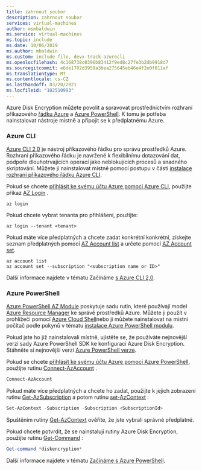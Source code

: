```yaml
---
title: zahrnout soubor
description: zahrnout soubor
services: virtual-machines
author: msmbaldwin
ms.service: virtual-machines
ms.topic: include
ms.date: 10/06/2019
ms.author: mbaldwin
ms.custom: include file, devx-track-azurecli
ms.openlocfilehash: 4c168738c0396b83412f9ed8c27fe3b2db9918d7
ms.sourcegitcommit: e6de1702d3958a3bea275645eb46e4f2e0f011af
ms.translationtype: MT
ms.contentlocale: cs-CZ
ms.lasthandoff: 03/20/2021
ms.locfileid: "102510993"
---
```

Azure Disk Encryption můžete povolit a spravovat prostřednictvím rozhraní příkazového [řádku Azure](/cli/azure) a [Azure PowerShell](/powershell/azure/new-azureps-module-az). K tomu je potřeba nainstalovat nástroje místně a připojit se k předplatnému Azure.

### <a name="azure-cli"></a>Azure CLI

[Azure CLI 2,0](/cli/azure) je nástroj příkazového řádku pro správu prostředků Azure. Rozhraní příkazového řádku je navržené k flexibilnímu dotazování dat, podpoře dlouhotrvajících operací jako neblokujících procesů a snadného skriptování. Můžete ji nainstalovat místně pomocí postupu v části [instalace rozhraní příkazového řádku Azure CLI](/cli/azure/install-azure-cli).

Pokud se chcete [přihlásit ke svému účtu Azure pomocí Azure CLI](/cli/azure/authenticate-azure-cli), použijte příkaz [AZ Login](/cli/azure/reference-index#az-login) .

```azurecli
az login
```

Pokud chcete vybrat tenanta pro přihlášení, použijte:
    
```azurecli
az login --tenant <tenant>
```

Pokud máte více předplatných a chcete zadat konkrétní konkrétní, získejte seznam předplatných pomocí [AZ Account list](/cli/azure/account#az-account-list) a určete pomocí [AZ Account set](/cli/azure/account#az-account-set).
     
```azurecli
az account list
az account set --subscription "<subscription name or ID>"
```

Další informace najdete v tématu Začínáme [s Azure CLI 2,0](/cli/azure/get-started-with-azure-cli). 

### <a name="azure-powershell"></a>Azure PowerShell
[Azure PowerShell AZ Module](/powershell/azure/new-azureps-module-az) poskytuje sadu rutin, které používají model [Azure Resource Manager](../articles/azure-resource-manager/management/overview.md) ke správě prostředků Azure. Můžete ji použít v prohlížeči pomocí [Azure Cloud Shell](../articles/cloud-shell/overview.md)nebo ji můžete nainstalovat na místní počítač podle pokynů v tématu [instalace Azure PowerShell modulu](/powershell/azure/install-az-ps). 

Pokud jste ho již nainstalovali místně, ujistěte se, že používáte nejnovější verzi sady Azure PowerShell SDK ke konfiguraci Azure Disk Encryption. Stáhněte si nejnovější verzi [Azure PowerShell verze](https://github.com/Azure/azure-powershell/releases).

Pokud se chcete [přihlásit ke svému účtu Azure pomocí Azure PowerShell](/powershell/azure/authenticate-azureps), použijte rutinu [Connect-AzAccount](/powershell/module/az.accounts/connect-azaccount) .

```powershell
Connect-AzAccount
```

Pokud máte více předplatných a chcete ho zadat, použijte k jejich zobrazení rutinu [Get-AzSubscription](/powershell/module/Az.Accounts/Get-AzSubscription) a potom rutinu [set-AzContext](/powershell/module/az.accounts/set-azcontext) :

```powershell
Set-AzContext -Subscription -Subscription <SubscriptionId>
```

Spuštěním rutiny [Get-AzContext](/powershell/module/Az.Accounts/Get-AzContext) ověříte, že jste vybrali správné předplatné.

Pokud chcete potvrdit, že se nainstalují rutiny Azure Disk Encryption, použijte rutinu [Get-Command](/powershell/module/microsoft.powershell.core/get-command?view=powershell-6) :
     
```powershell
Get-command *diskencryption*
```
Další informace najdete v tématu [Začínáme s Azure PowerShell](/powershell/azure/get-started-azureps).